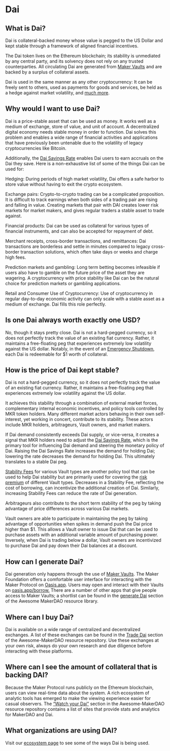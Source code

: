 # Dai

## What is Dai?

Dai is collateral-backed money whose value is pegged to the US Dollar and kept stable through a framework of aligned financial incentives.

The Dai token lives on the Ethereum blockchain; its stability is unmediated by any central party, and its solvency does not rely on any trusted counterparties. All circulating Dai are generated from [Maker Vaults](vault.md) and are backed by a surplus of collateral assets.

Dai is used in the same manner as any other cryptocurrency: It can be freely sent to others, used as payments for goods and services, be held as a hedge against market volatility, and [much more](https://awesome.makerdao.com/#use-dai).

## Why would I want to use Dai?

Dai is a price-stable asset that can be used as money. It works well as a medium of exchange, store of value, and unit of account. A decentralized digital economy needs stable money in order to function. Dai solves this problem and enables a wide range of financial activities and applications that have previously been untenable due to the volatility of legacy cryptocurrencies like Bitcoin.

Additionally, the [Dai Savings Rate](dsr.md) enables Dai users to earn accruals on the Dai they save. Here is a non-exhaustive list of some of the things Dai can be used for:

Hedging: During periods of high market volatility, Dai offers a safe harbor to store value without having to exit the crypto ecosystem.

Exchange pairs: Crypto-to-crypto trading can be a complicated proposition. It is difficult to track earnings when both sides of a trading pair are rising and falling in value. Creating markets that pair with DAI creates lower risk markets for market makers, and gives regular traders a stable asset to trade against.

Financial products: Dai can be used as collateral for various types of financial instruments, and can also be accepted for repayment of debt.

Merchant receipts, cross-border transactions, and remittances: Dai transactions are borderless and settle in minutes compared to legacy cross-border transaction solutions, which often take days or weeks and charge high fees.

Prediction markets and gambling: Long term betting becomes infeasible if users also have to gamble on the future price of the asset they are wagering. A cryptocurrency with price stability like Dai can be the natural choice for prediction markets or gambling applications.

Retail and Consumer Use of Cryptocurrency: Use of cryptocurrency in regular day-to-day economic activity can only scale with a stable asset as a medium of exchange. Dai fills this role perfectly.

## Is one Dai always worth exactly one USD?

No, though it stays pretty close. Dai is not a hard-pegged currency, so it does not perfectly track the value of an existing fiat currency. Rather, it maintains a free-floating peg that experiences extremely low volatility against the US dollar. Notably, in the event of an [Emergency Shutdown](emergency-shutdown.md), each Dai is redeemable for $1 worth of collateral.

## How is the price of Dai kept stable?

Dai is not a hard-pegged currency, so it does not perfectly track the value of an existing fiat currency. Rather, it maintains a free-floating peg that experiences extremely low volatility against the US dollar.

It achieves this stability through a combination of external market forces, complementary internal economic incentives, and policy tools controlled by MKR token holders. Many different market actors behaving in their own self-interest, yet working in concert, contribute to its stability. These actors include MKR holders, arbitrageurs, Vault owners, and market makers.

If Dai demand consistently exceeds Dai supply, or vice-versa, it creates a signal that MKR holders need to adjust the [Dai Savings Rate](dsr.md), which is the primary tool for influencing Dai demand and steering the monetary policy of Dai. Raising the Dai Savings Rate increases the demand for holding Dai; lowering the rate decreases the demand for holding Dai. This ultimately translates to a stable Dai peg.

[Stability Fees](stability-fee.md) for various Vault types are another policy tool that can be used to help Dai stability but are primarily used for covering the [risk premium](https://www.investopedia.com/terms/r/riskpremium.asp) of different  Vault types. Decreases in a Stability Fee, reflecting the cost of borrowing, can incentivize the additional creation of Dai. Similarly, increasing Stability Fees can reduce the rate of Dai generation.

Arbitrageurs also contribute to the short term stability of the peg by taking advantage of price differences across various Dai markets.

Vault owners are able to participate in maintaining the peg by taking advantage of opportunities when spikes in demand push the Dai price higher than $1. This allows a Vault owner to issue Dai that can be used to purchase assets with an additional variable amount of purchasing power. Inversely, when Dai is trading below a dollar, Vault owners are incentivized to purchase Dai and pay down their Dai balances at a discount.

## How can I generate Dai?

Dai generation only happens through the use of [Maker Vaults](vault.md). The Maker Foundation offers a comfortable user interface for interacting with the Maker Protocol on [Oasis.app](https://oasis.app/). Users may open and interact with their Vaults on [oasis.app/borrow.](https://oasis.app/borrow) There are a number of other apps that give people access to Maker Vaults; a shortlist can be found in the [generate Dai](https://awesome.makerdao.com/#generate-dai) section of the Awesome MakerDAO resource library.

## Where can I buy Dai?

Dai is available on a wide range of centralized and decentralized exchanges. A list of these exchanges can be found in the [Trade Dai](https://awesome.makerdao.com/#trade-dai) section of the Awesome-MakerDAO resource repository. Use these exchanges at your own risk, always do your own research and due diligence before interacting with these platforms.

## Where can I see the amount of collateral that is backing DAI?

Because the Maker Protocol runs publicly on the Ethereum blockchain, users can view real-time data about the system. A rich ecosystem of analytic tools has emerged to make the viewing experience easier for casual observers. The [“Watch your Dai”](https://awesome.makerdao.com/#watch-your-dai) section in the Awesome-MakerDAO resource repository contains a list of sites that provide stats and analytics for MakerDAO and Dai.

## What organizations are using DAI?

Visit our [ecosystem page](https://makerdao.com/en/ecosystem) to see some of the ways Dai is being used.
